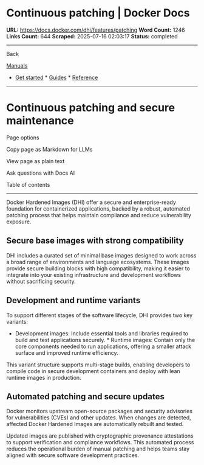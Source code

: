 # Continuous patching | Docker Docs

**URL:** https://docs.docker.com/dhi/features/patching
**Word Count:** 1246
**Links Count:** 644
**Scraped:** 2025-07-16 02:03:17
**Status:** completed

---

Back

[Manuals](https://docs.docker.com/manuals/)

  * [Get started](https://docs.docker.com/get-started/)   * [Guides](https://docs.docker.com/guides/)   * [Reference](https://docs.docker.com/reference/)

* * *

# Continuous patching and secure maintenance

Page options

Copy page as Markdown for LLMs

View page as plain text

Ask questions with Docs AI

Table of contents

* * *

Docker Hardened Images \(DHI\) offer a secure and enterprise-ready foundation for containerized applications, backed by a robust, automated patching process that helps maintain compliance and reduce vulnerability exposure.

## Secure base images with strong compatibility

DHI includes a curated set of minimal base images designed to work across a broad range of environments and language ecosystems. These images provide secure building blocks with high compatibility, making it easier to integrate into your existing infrastructure and development workflows without sacrificing security.

## Development and runtime variants

To support different stages of the software lifecycle, DHI provides two key variants:

  * Development images: Include essential tools and libraries required to build and test applications securely.   * Runtime images: Contain only the core components needed to run applications, offering a smaller attack surface and improved runtime efficiency.

This variant structure supports multi-stage builds, enabling developers to compile code in secure development containers and deploy with lean runtime images in production.

## Automated patching and secure updates

Docker monitors upstream open-source packages and security advisories for vulnerabilities \(CVEs\) and other updates. When changes are detected, affected Docker Hardened Images are automatically rebuilt and tested.

Updated images are published with cryptographic provenance attestations to support verification and compliance workflows. This automated process reduces the operational burden of manual patching and helps teams stay aligned with secure software development practices.